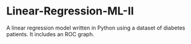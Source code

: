 # Linear-Regression-ML-II

A linear regression model written in Python using a dataset of diabetes patients. It includes an ROC graph.
